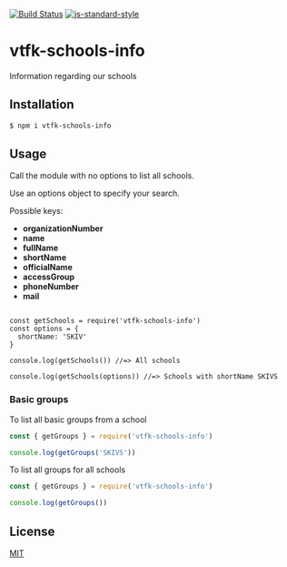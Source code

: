 [![Build Status](https://travis-ci.com/vtfk/vtfk-schools-info.svg?branch=master)](https://travis-ci.com/vtfk/vtfk-schools-info)
[![js-standard-style](https://img.shields.io/badge/code%20style-standard-brightgreen.svg?style=flat)](https://github.com/feross/standard)

# vtfk-schools-info

Information regarding our schools

## Installation

```bash
$ npm i vtfk-schools-info
```

## Usage

Call the module with no options to list all schools.

Use an options object to specify your search.

Possible keys:

- **organizationNumber**
- **name**
- **fullName**
- **shortName**
- **officialName**
- **accessGroup**
- **phoneNumber**
- **mail**

```JavasScript

const getSchools = require('vtfk-schools-info')
const options = {
  shortName: 'SKIV'
}

console.log(getSchools()) //=> All schools

console.log(getSchools(options)) //=> Schools with shortName SKIVS
```

### Basic groups

To list all basic groups from a school

```JavaScript
const { getGroups } = require('vtfk-schools-info')

console.log(getGroups('SKIVS'))
```
To list all groups for all schools

```JavaScript
const { getGroups } = require('vtfk-schools-info')

console.log(getGroups())
```

## License

[MIT](LICENSE)
